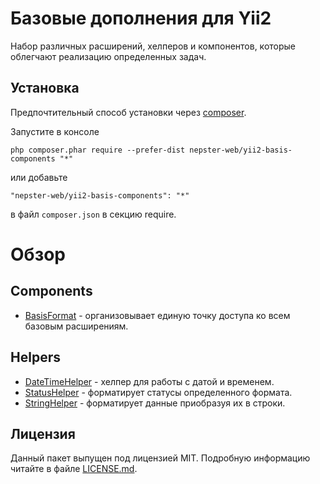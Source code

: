 # Базовые дополнения для Yii2

Набор различных расширений, хелперов и компонентов, которые облегчают реализацию определенных задач.


## Установка

Предпочтительный способ установки через [composer](http://getcomposer.org/download/).

Запустите в консоле

```
php composer.phar require --prefer-dist nepster-web/yii2-basis-components "*"
```

или добавьте

```
"nepster-web/yii2-basis-components": "*"
```

в файл `composer.json` в секцию require.


# Обзор

## Components

- [BasisFormat](docs/BasisFormat.md) - организовывает единую точку доступа ко всем базовым расширениям.


## Helpers

- [DateTimeHelper](docs/DateTimeHelper.md) - хелпер для работы с датой и временем.
- [StatusHelper](docs/StatusHelper.md) - форматирует статусы определенного формата.
- [StringHelper](docs/StringHelper.md) - форматирует данные приобразуя их в строки.


## Лицензия

Данный пакет выпущен под лицензией MIT. Подробную информацию читайте в файле [LICENSE.md](LICENSE.md).
